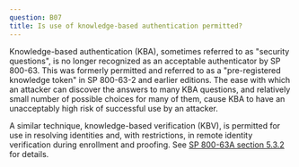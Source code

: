 ```yaml
---
question: B07
title: Is use of knowledge-based authentication permitted?
---
```

Knowledge-based authentication (KBA), sometimes referred to as "security questions", is no longer recognized as an acceptable authenticator by SP 800-63. This was formerly permitted and referred to as a "pre-registered knowledge token" in SP 800-63-2 and earlier editions. The ease with which an attacker can discover the answers to many KBA questions, and relatively small number of possible choices for many of them, cause KBA to have an unacceptably high risk of successful use by an attacker.

A similar technique, knowledge-based verification (KBV), is permitted for use in resolving identities and, with restrictions, in remote identity verification during enrollment and proofing. See [SP 800-63A section 5.3.2](https://pages.nist.gov/800-63-3/sp800-63a.html#kbv) for details.